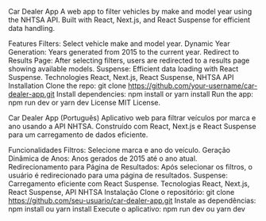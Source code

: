 
Car Dealer App
A web app to filter vehicles by make and model year using the NHTSA API. Built with React, Next.js, and React Suspense for efficient data handling.

Features
Filters: Select vehicle make and model year.
Dynamic Year Generation: Years generated from 2015 to the current year.
Redirect to Results Page: After selecting filters, users are redirected to a results page showing available models.
Suspense: Efficient data loading with React Suspense.
Technologies
React, Next.js, React Suspense, NHTSA API
Installation
Clone the repo:
git clone https://github.com/your-username/car-dealer-app.git
Install dependencies:
npm install or yarn install
Run the app:
npm run dev or yarn dev
License
MIT License.

Car Dealer App (Português)
Aplicativo web para filtrar veículos por marca e ano usando a API NHTSA. Construído com React, Next.js e React Suspense para um carregamento de dados eficiente.

Funcionalidades
Filtros: Selecione marca e ano do veículo.
Geração Dinâmica de Anos: Anos gerados de 2015 até o ano atual.
Redirecionamento para Página de Resultados: Após selecionar os filtros, o usuário é redirecionado para uma página de resultados.
Suspense: Carregamento eficiente com React Suspense.
Tecnologias
React, Next.js, React Suspense, API NHTSA
Instalação
Clone o repositório:
git clone https://github.com/seu-usuario/car-dealer-app.git
Instale as dependências:
npm install ou yarn install
Execute o aplicativo:
npm run dev ou yarn dev
